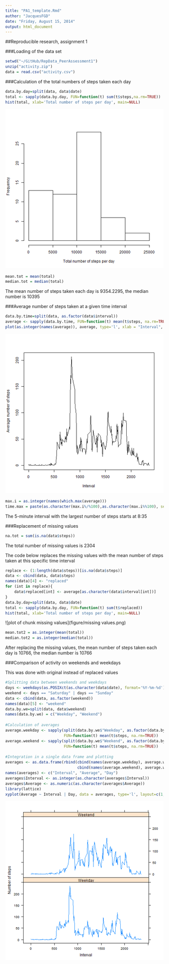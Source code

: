 ```yaml
---
title: "PA1_template.Rmd"
author: "JacquesFGD"
date: "Friday, August 15, 2014"
output: html_document
---
```


##Reproducible research, assignment 1

###Loading of the data set


```r
setwd("~/GitHub/RepData_PeerAssessment1")
unzip("activity.zip")
data = read.csv("activity.csv")
```

###Calculation of the total numbers of steps taken each day


```r
data.by.day=split(data, data$date)
total <- sapply(data.by.day, FUN=function(t) sum(t$steps,na.rm=TRUE))
hist(total, xlab='Total number of steps per day', main=NULL)
```

![plot of chunk total](figure/total.png) 

```r
mean.tot = mean(total)
median.tot = median(total)
```

The mean number of steps taken each day is 9354.2295, the median number is 10395

###Average number of steps taken at a given time interval


```r
data.by.time=split(data, as.factor(data$interval))
average <- sapply(data.by.time, FUN=function(t) mean(t$steps, na.rm=TRUE))
plot(as.integer(names(average)), average, type='l', xlab = "Interval", ylab = "Average number of steps")
```

![plot of chunk time-series](figure/time-series.png) 

```r
max.i = as.integer(names(which.max(average)))
time.max = paste(as.character(max.i%/%100),as.character(max.i%%100), sep=':')
```

The 5-minute interval with the largest number of steps starts at 8:35

###Replacement of missing values


```r
na.tot = sum(is.na(data$steps))
```

The total number of missing values is 2304

The code below replaces the missing values with the mean number of steps taken at this specific time interval


```r
replace <- (1:length(data$steps))[is.na(data$steps)]
data <- cbind(data, data$steps)
names(data)[4] <- "replaced"
for (int in replace){
    data$replaced[int] <- average[as.character(data$interval[int])]
}
data.by.day=split(data, data$date)
total <- sapply(data.by.day, FUN=function(t) sum(t$replaced))
hist(total, xlab='Total number of steps per day', main=NULL)
```

![plot of chunk missing values](figure/missing values.png) 

```r
mean.tot2 = as.integer(mean(total))
median.tot2 = as.integer(median(total))
```

After replacing the missing values, the mean number of steps taken each day is 10766, the median number is 10766

###Comparison of activity on weekends and weekdays

This was done with original instead of replaced values

```r
#Splitting data between weekends and weekdays
days <- weekdays(as.POSIXct(as.character(data$date), format='%Y-%m-%d'))
weekend <- days == "Saturday" | days == "Sunday"
data <- cbind(data, as.factor(weekend))
names(data)[5] <- "weekend"
data.by.we=split(data, data$weekend)
names(data.by.we) = c("Weekday", "Weekend")

#Calculation of averages
average.weekday <- sapply(split(data.by.we$"Weekday", as.factor(data.by.we$"Weekday"$interval)), 
                          FUN=function(t) mean(t$steps, na.rm=TRUE))
average.weekend <- sapply(split(data.by.we$"Weekend", as.factor(data.by.we$"Weekend"$interval)), 
                          FUN=function(t) mean(t$steps, na.rm=TRUE))

#Integration in a single data frame and plotting
averages <- as.data.frame(rbind(cbind(names(average.weekday), average.weekday, "Weekday"),
                                cbind(names(average.weekend), average.weekend, "Weekend")))
names(averages) <- c("Interval", "Average", "Day")
averages$Interval <- as.integer(as.character(averages$Interval))
averages$Average <- as.numeric(as.character(averages$Average))
library(lattice)
xyplot(Average ~ Interval | Day, data = averages, type='l', layout=c(1,2), ylab='Number of steps')
```

![plot of chunk unnamed-chunk-2](figure/unnamed-chunk-2.png) 

